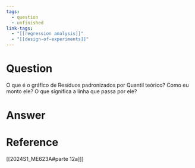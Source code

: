 ```yaml
---
tags:
  - question
  - unfinished
link-tags:
  - "[[regression analysis]]"
  - "[[design-of-experiments]]"
---
```

# Question
O que é o gráfico de Resíduos padronizados por Quantil teórico? Como eu monto ele? O que significa a linha que passa por ele?
# Answer


# Reference
[[2024S1_ME623A#parte 12a]]]
